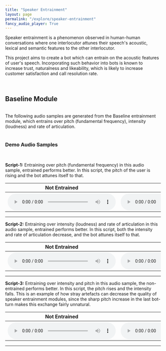 ```yaml
---
title: "Speaker Entrainment"
layout: page
permalink: "/explore/speaker-entrainment"
fancy_audio_player: True
---
```


Speaker entrainment is a phenomenon observed in human-human conversations where one interlocutor attunes their speech's acoustic, lexical and semantic features to the other interlocutor.

This project aims to create a bot which can entrain on the acoustic features of user's speech. Incorporating such behavior into bots is known to increase trust, naturalness and likeability, which is likely to increase customer satisfaction and call resolution rate.

<br>

## Baseline Module
<br/>
The following audio samples are generated from the Baseline entrainment module, which entrains over pitch (fundamental frequency), intensity (loudness) and rate of articulation.
<br/>
<br/>

### Demo Audio Samples
<br/>
<p><b>Script-1:</b> Entraining over pitch (fundamental frequency) in this audio sample, entrained performs better. In this script, the pitch of the user is rising and the bot attunes itself to that. </p>
<table style="width:100%">
      <tr>
        <th>Not Entrained</th>
        <th>Entrained</th>
      </tr>
      <tr>
        <th>
          <audio controls style="width: 350px;">
            <source src="https://s3.console.aws.amazon.com/s3/object/p1-tts-experiments?region=ap-south-1&prefix=demo/speaker-entrainment/script-1-non.wav" type="audio/wav">
            Your browser does not support the audio element.
          </audio>
        </th>
        <th>
          <audio controls style="width: 350px;">
            <source src="https://s3.console.aws.amazon.com/s3/object/p1-tts-experiments?region=ap-south-1&prefix=demo/speaker-entrainment/script-1-en.wav" type="audio/wav">
            Your browser does not support the audio element.
          </audio>
        </th>
      </tr>
    </table>
<hr>

<p><b>Script-2:</b> Entraining over intensity (loudness) and rate of articulation in this audio sample, entrained performs better. In this script, both the intensity and rate of articulation decrease, and the bot attunes itself to that. </p>
<table style="width:100%">
      <tr>
        <th>Not Entrained</th>
        <th>Entrained</th>
      </tr>
      <tr>
        <th>
          <audio controls style="width: 350px;">
            <source src="https://s3.console.aws.amazon.com/s3/object/p1-tts-experiments?region=ap-south-1&prefix=demo/speaker-entrainment/script-8-non.wav" type="audio/wav">
            Your browser does not support the audio element.
          </audio>
        </th>
        <th>
          <audio controls style="width: 350px;">
            <source src="https://s3.console.aws.amazon.com/s3/object/p1-tts-experiments?region=ap-south-1&prefix=demo/speaker-entrainment/script-8-en.wav" type="audio/wav">
            Your browser does not support the audio element.
          </audio>
        </th>
      </tr>
    </table>
<hr>

<p><b>Script-3:</b> Entraining over intensity and pitch in this audio sample, the non-entrained performs better. In this script, the pitch rises and the intensity falls. This is an example of how stray artefacts can decrease the quality of speaker entrainment modules, since the sharp pitch increase in the last bot-turn makes this exchange fairly unnatural. </p>
<table style="width:100%">
      <tr>
        <th>Not Entrained</th>
        <th>Entrained</th>
      </tr>
      <tr>
        <th>
          <audio controls style="width: 350px;">
            <source src="https://s3.console.aws.amazon.com/s3/object/p1-tts-experiments?region=ap-south-1&prefix=demo/speaker-entrainment/script-9-non.wav" type="audio/wav">
            Your browser does not support the audio element.
          </audio>
        </th>
        <th>
          <audio controls style="width: 350px;">
            <source src="ttps://s3.console.aws.amazon.com/s3/object/p1-tts-experiments?region=ap-south-1&prefix=demo/speaker-entrainment/script-9-en.wav" type="audio/wav">
            Your browser does not support the audio element.
          </audio>
        </th>
      </tr>
    </table>
<hr>

<br/>

